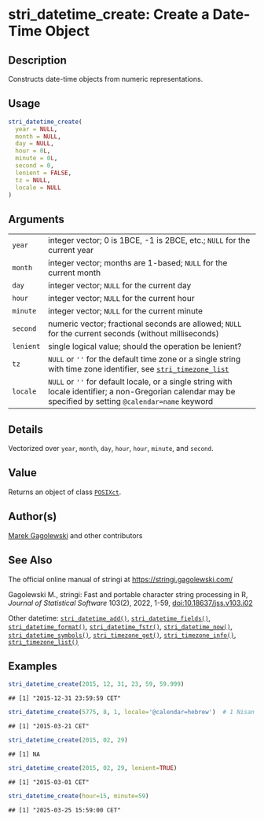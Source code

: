 # stri_datetime_create: Create a Date-Time Object

## Description

Constructs date-time objects from numeric representations.

## Usage

``` r
stri_datetime_create(
  year = NULL,
  month = NULL,
  day = NULL,
  hour = 0L,
  minute = 0L,
  second = 0,
  lenient = FALSE,
  tz = NULL,
  locale = NULL
)
```

## Arguments

|  |  |
|----|----|
| `year` | integer vector; 0 is 1BCE, -1 is 2BCE, etc.; `NULL` for the current year |
| `month` | integer vector; months are 1-based; `NULL` for the current month |
| `day` | integer vector; `NULL` for the current day |
| `hour` | integer vector; `NULL` for the current hour |
| `minute` | integer vector; `NULL` for the current minute |
| `second` | numeric vector; fractional seconds are allowed; `NULL` for the current seconds (without milliseconds) |
| `lenient` | single logical value; should the operation be lenient? |
| `tz` | `NULL` or `''` for the default time zone or a single string with time zone identifier, see [`stri_timezone_list`](stri_timezone_list.md) |
| `locale` | `NULL` or `''` for default locale, or a single string with locale identifier; a non-Gregorian calendar may be specified by setting `@calendar=name` keyword |

## Details

Vectorized over `year`, `month`, `day`, `hour`, `hour`, `minute`, and `second`.

## Value

Returns an object of class [`POSIXct`](https://stat.ethz.ch/R-manual/R-devel/library/base/html/DateTimeClasses.html).

## Author(s)

[Marek Gagolewski](https://www.gagolewski.com/) and other contributors

## See Also

The official online manual of <span class="pkg">stringi</span> at <https://stringi.gagolewski.com/>

Gagolewski M., <span class="pkg">stringi</span>: Fast and portable character string processing in R, *Journal of Statistical Software* 103(2), 2022, 1-59, [doi:10.18637/jss.v103.i02](https://doi.org/10.18637/jss.v103.i02)

Other datetime: [`stri_datetime_add()`](stri_datetime_add.md), [`stri_datetime_fields()`](stri_datetime_fields.md), [`stri_datetime_format()`](stri_datetime_format.md), [`stri_datetime_fstr()`](stri_datetime_fstr.md), [`stri_datetime_now()`](stri_datetime_now.md), [`stri_datetime_symbols()`](stri_datetime_symbols.md), [`stri_timezone_get()`](stri_timezone_set.md), [`stri_timezone_info()`](stri_timezone_info.md), [`stri_timezone_list()`](stri_timezone_list.md)

## Examples




``` r
stri_datetime_create(2015, 12, 31, 23, 59, 59.999)
```

```
## [1] "2015-12-31 23:59:59 CET"
```

``` r
stri_datetime_create(5775, 8, 1, locale='@calendar=hebrew')  # 1 Nisan 5775 -> 2015-03-21
```

```
## [1] "2015-03-21 CET"
```

``` r
stri_datetime_create(2015, 02, 29)
```

```
## [1] NA
```

``` r
stri_datetime_create(2015, 02, 29, lenient=TRUE)
```

```
## [1] "2015-03-01 CET"
```

``` r
stri_datetime_create(hour=15, minute=59)
```

```
## [1] "2025-03-25 15:59:00 CET"
```
